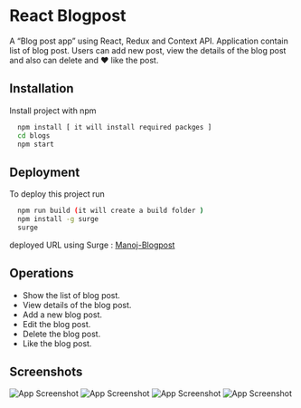 
# React Blogpost

A “Blog post app” using React, Redux and Context API. Application contain list of blog post. Users can add new post, view the details of the blog post and also can delete and ❤️ like the post.




## Installation

Install project with npm

```bash
  npm install [ it will install required packges ]
  cd blogs
  npm start
```
    
## Deployment

To deploy this project run

```bash
  npm run build (it will create a build folder )
  npm install -g surge
  surge
```
deployed URL using Surge : [Manoj-Blogpost](http://manoj-blogpost.surge.sh/)

## Operations

- Show the list of blog post.
- View details of the blog post.
- Add a new blog post.
- Edit the blog post.
- Delete the blog post.
- Like the blog post.



## Screenshots

![App Screenshot](https://via.placeholder.com/468x300?text=App+Screenshot+Here)
![App Screenshot](https://via.placeholder.com/468x300?text=App+Screenshot+Here)
![App Screenshot](https://via.placeholder.com/468x300?text=App+Screenshot+Here)
![App Screenshot](https://via.placeholder.com/468x300?text=App+Screenshot+Here)

